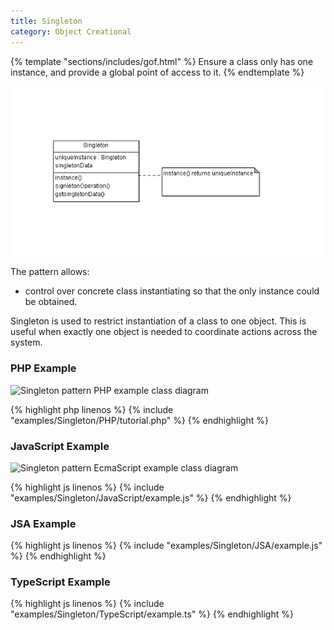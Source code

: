 ```yaml
---
title: Singleton
category: Object Creational
---
```


{% template "sections/includes/gof.html" %}
Ensure a class only has one instance, and provide a global point of access to it.
{% endtemplate %}

![Singleton pattern class diagram](./assets/img/Singleton/uml.png)

The pattern allows:

* control over concrete class instantiating so that the only instance could be obtained.

Singleton is used to restrict instantiation of a class to one object.
This is useful when exactly one object is needed to coordinate actions across the system.

###  PHP Example

![Singleton pattern PHP example class diagram](./assets/img/Singleton/PHP/uml.png)


{% highlight php linenos %}
{% include "examples/Singleton/PHP/tutorial.php" %}
{% endhighlight %}


###  JavaScript Example

![Singleton pattern EcmaScript example class diagram](./assets/img/Singleton/EcmaScript/uml.png)


{% highlight js linenos %}
{% include "examples/Singleton/JavaScript/example.js" %}
{% endhighlight %}


###  JSA Example


{% highlight js linenos %}
{% include "examples/Singleton/JSA/example.js" %}
{% endhighlight %}


###  TypeScript Example


{% highlight js linenos %}
{% include "examples/Singleton/TypeScript/example.ts" %}
{% endhighlight %}
